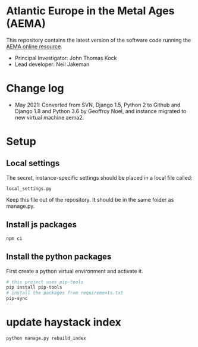 # Atlantic Europe in the Metal Ages (AEMA) 

This repository contains the latest version of the software code
running the [AEMA online resource](www.aemap.ac.uk).

* Principal Investigator: John Thomas Kock
* Lead developer: Neil Jakeman

# Change log

* May 2021: Converted from SVN, Django 1.5, Python 2 to Github and Django 1.8 and Python 3.6
by Geoffroy Noel, and instance migrated to new virtual machine aema2.  

# Setup

## Local settings

The secret, instance-specific settings should be placed in a local file called:

`local_settings.py`

Keep this file out of the repository. It should be in the same folder as manage.py.

## Install js packages

`npm ci`

## Install the python packages

First create a python virtual environment and activate it.

```bash
# this project uses pip-tools
pip install pip-tools
# install the packages from requirements.txt
pip-sync
```

# update haystack index

`python manage.py rebuild_index`

